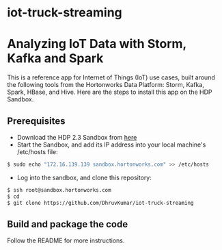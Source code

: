 # iot-truck-streaming


Analyzing IoT Data with Storm, Kafka and Spark 
============================================================

This is a reference app for Internet of Things (IoT) use cases, built around the following tools from the Hortonworks Data Platform: Storm, Kafka, Spark, HBase, and Hive. Here are the steps to install this app on the HDP Sandbox.

Prerequisites
-------------

* Download the HDP 2.3 Sandbox from [here](http://hortonworks.com/products/hortonworks-sandbox/#install)
* Start the Sandbox, and add its IP address into your local machine's /etc/hosts file:

```bash
$ sudo echo "172.16.139.139 sandbox.hortonworks.com" >> /etc/hosts
```

* Log into the sandbox, and clone this repository:  

```bash
$ ssh root@sandbox.hortonworks.com
$ cd
$ git clone https://github.com/DhruvKumar/iot-truck-streaming
```


Build and package the code
-----------------------------------------

Follow the README for more instructions.
